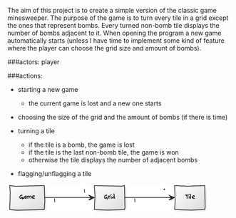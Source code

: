 The aim of this project is to create a simple version of the
classic game minesweeper. The purpose of the game is to turn every
tile in a grid except the ones that represent bombs. Every turned
non-bomb tile displays the number of bombs adjacent to it.
When opening the program a new game automatically starts (unless I have
time to implement some kind of feature where the player can choose the
grid size and amount of bombs). 


###actors:
player

###actions:

- starting a new game
  - the current game is lost and a new one starts

- choosing the size of the grid and the amount of bombs (if there is time)

- turning a tile
  - if the tile is a bomb, the game is lost
  - if the tile is the last non-bomb tile, the game is won
  - otherwise the tile displays the number of adjacent bombs

- flagging/unflagging a tile


![Preliminary class diagram](classDiagram1.png)
